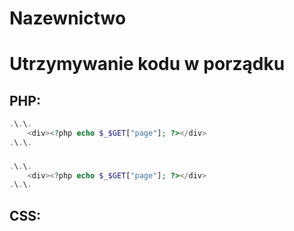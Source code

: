 # Nazewnictwo

# Utrzymywanie kodu w porządku

## PHP:
```PHP
.\.\.
    <div><?php echo $_$GET["page"]; ?></div>
.\.\.
```

###

```PHP
.\.\.
    <div><?php echo $_$GET["page"]; ?></div>
.\.\.
```


## CSS:
